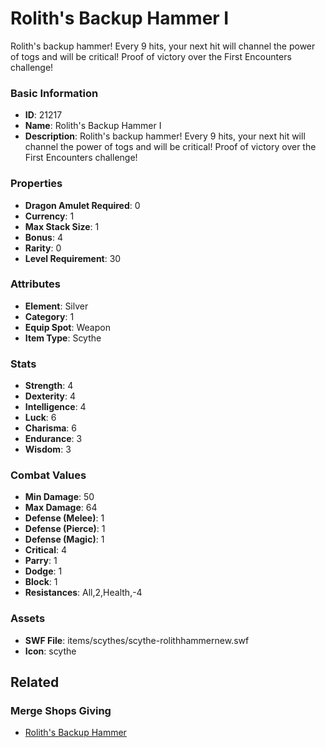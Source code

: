 # Rolith's Backup Hammer I

Rolith's backup hammer! Every 9 hits, your next hit will channel the power of togs and will be critical!  Proof of victory over the First Encounters challenge!

### Basic Information

- **ID**: 21217
- **Name**: Rolith&#039;s Backup Hammer I
- **Description**: Rolith&#039;s backup hammer! Every 9 hits, your next hit will channel the power of togs and will be critical!  Proof of victory over the First Encounters challenge!

### Properties

- **Dragon Amulet Required**: 0
- **Currency**: 1
- **Max Stack Size**: 1
- **Bonus**: 4
- **Rarity**: 0
- **Level Requirement**: 30

### Attributes

- **Element**: Silver
- **Category**: 1
- **Equip Spot**: Weapon
- **Item Type**: Scythe

### Stats

- **Strength**: 4
- **Dexterity**: 4
- **Intelligence**: 4
- **Luck**: 6
- **Charisma**: 6
- **Endurance**: 3
- **Wisdom**: 3

### Combat Values

- **Min Damage**: 50
- **Max Damage**: 64
- **Defense (Melee)**: 1
- **Defense (Pierce)**: 1
- **Defense (Magic)**: 1
- **Critical**: 4
- **Parry**: 1
- **Dodge**: 1
- **Block**: 1
- **Resistances**: All,2,Health,-4

### Assets

- **SWF File**: items/scythes/scythe-rolithhammernew.swf
- **Icon**: scythe

## Related

### Merge Shops Giving

- [Rolith's Backup Hammer](../merge-shops/378-rolith-s-backup-hammer.md)

